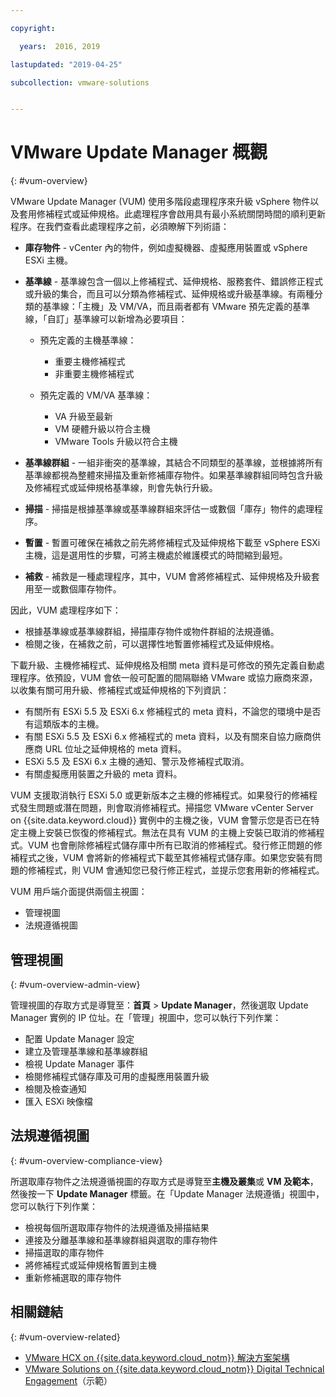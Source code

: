 ```yaml
---

copyright:

  years:  2016, 2019

lastupdated: "2019-04-25"

subcollection: vmware-solutions


---
```


# VMware Update Manager 概觀
{: #vum-overview}

VMware Update Manager (VUM) 使用多階段處理程序來升級 vSphere 物件以及套用修補程式或延伸規格。此處理程序會啟用具有最小系統關閉時間的順利更新程序。在我們查看此處理程序之前，必須瞭解下列術語：
* **庫存物件** - vCenter 內的物件，例如虛擬機器、虛擬應用裝置或 vSphere ESXi 主機。
* **基準線** - 基準線包含一個以上修補程式、延伸規格、服務套件、錯誤修正程式或升級的集合，而且可以分類為修補程式、延伸規格或升級基準線。有兩種分類的基準線：「主機」及 VM/VA，而且兩者都有 VMware 預先定義的基準線，「自訂」基準線可以新增為必要項目：
  - 預先定義的主機基準線：
    - 重要主機修補程式
    - 非重要主機修補程式

  - 預先定義的 VM/VA 基準線：
    - VA 升級至最新
    - VM 硬體升級以符合主機
    - VMware Tools 升級以符合主機

* **基準線群組** - 一組非衝突的基準線，其結合不同類型的基準線，並根據將所有基準線都視為整體來掃描及重新修補庫存物件。如果基準線群組同時包含升級及修補程式或延伸規格基準線，則會先執行升級。
* **掃描** - 掃描是根據基準線或基準線群組來評估一或數個「庫存」物件的處理程序。
* **暫置** - 暫置可確保在補救之前先將修補程式及延伸規格下載至 vSphere ESXi 主機，這是選用性的步驟，可將主機處於維護模式的時間縮到最短。
* **補救** - 補救是一種處理程序，其中，VUM 會將修補程式、延伸規格及升級套用至一或數個庫存物件。

因此，VUM 處理程序如下：
* 根據基準線或基準線群組，掃描庫存物件或物件群組的法規遵循。
* 檢閱之後，在補救之前，可以選擇性地暫置修補程式及延伸規格。

下載升級、主機修補程式、延伸規格及相關 meta 資料是可修改的預先定義自動處理程序。依預設，VUM 會依一般可配置的間隔聯絡 VMware 或協力廠商來源，以收集有關可用升級、修補程式或延伸規格的下列資訊：

* 有關所有 ESXi 5.5 及 ESXi 6.x 修補程式的 meta 資料，不論您的環境中是否有這類版本的主機。
* 有關 ESXi 5.5 及 ESXi 6.x 修補程式的 meta 資料，以及有關來自協力廠商供應商 URL 位址之延伸規格的 meta 資料。
* ESXi 5.5 及 ESXi 6.x 主機的通知、警示及修補程式取消。
* 有關虛擬應用裝置之升級的 meta 資料。

VUM 支援取消執行 ESXi 5.0 或更新版本之主機的修補程式。如果發行的修補程式發生問題或潛在問題，則會取消修補程式。掃描您 VMware vCenter Server on {{site.data.keyword.cloud}} 實例中的主機之後，VUM 會警示您是否已在特定主機上安裝已恢復的修補程式。無法在具有 VUM 的主機上安裝已取消的修補程式。VUM 也會刪除修補程式儲存庫中所有已取消的修補程式。發行修正問題的修補程式之後，VUM 會將新的修補程式下載至其修補程式儲存庫。如果您安裝有問題的修補程式，則 VUM 會通知您已發行修正程式，並提示您套用新的修補程式。

VUM 用戶端介面提供兩個主視圖：
*	管理視圖
*	法規遵循視圖

##	管理視圖
{: #vum-overview-admin-view}

管理視圖的存取方式是導覽至：**首頁** > **Update Manager**，然後選取 Update Manager 實例的 IP 位址。在「管理」視圖中，您可以執行下列作業：
*	配置 Update Manager 設定
*	建立及管理基準線和基準線群組
*	檢視 Update Manager 事件
*	檢閱修補程式儲存庫及可用的虛擬應用裝置升級
*	檢閱及檢查通知
*	匯入 ESXi 映像檔

##	法規遵循視圖
{: #vum-overview-compliance-view}

所選取庫存物件之法規遵循視圖的存取方式是導覽至**主機及叢集**或 **VM 及範本**，然後按一下 **Update Manager** 標籤。在「Update Manager 法規遵循」視圖中，您可以執行下列作業：
*	檢視每個所選取庫存物件的法規遵循及掃描結果
*	連接及分離基準線和基準線群組與選取的庫存物件
*	掃描選取的庫存物件
*	將修補程式或延伸規格暫置到主機
*	重新修補選取的庫存物件

## 相關鏈結
{: #vum-overview-related}

* [VMware HCX on {{site.data.keyword.cloud_notm}} 解決方案架構](/docs/services/vmwaresolutions/services?topic=vmware-solutions-hcx-archi-intro#hcx-archi-intro)
* [VMware Solutions on {{site.data.keyword.cloud_notm}} Digital Technical Engagement](https://ibm-dte.mybluemix.net/vmware)（示範）
